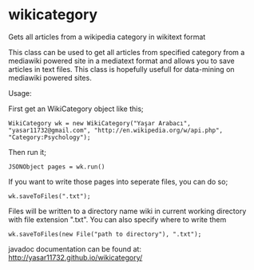 wikicategory
============

Gets all articles from a wikipedia category in wikitext format

This class can be used to get all articles from specified category
from a mediawiki powered site in a mediatext format and allows you
to save articles in text files. This class is hopefully usefull for
data-mining on mediawiki powered sites.

Usage:

First get an WikiCategory object like this;

    WikiCategory wk = new WikiCategory("Yaşar Arabacı", "yasar11732@gmail.com", "http://en.wikipedia.org/w/api.php", "Category:Psychology");
    
Then run it;

    JSONObject pages = wk.run()
    
If you want to write those pages into seperate files, you can do so;

    wk.saveToFiles(".txt");
    
Files will be written to a directory name wiki in current working directory with file extension ".txt". You can also specify where to write them

    wk.saveToFiles(new File("path to directory"), ".txt");
    
javadoc documentation can be found at: http://yasar11732.github.io/wikicategory/
    
    
     
     

